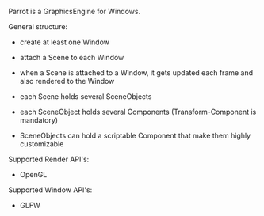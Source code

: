 Parrot is a GraphicsEngine for Windows.

General structure:
  - create at least one Window
  - attach a Scene to each Window
  - when a Scene is attached to a Window, it gets updated each frame and also rendered to the Window
  
  - each Scene holds several SceneObjects
  - each SceneObject holds several Components (Transform-Component is mandatory)
  - SceneObjects can hold a scriptable Component that make them highly customizable

Supported Render API's:
  - OpenGL

Supported Window API's:
  - GLFW
